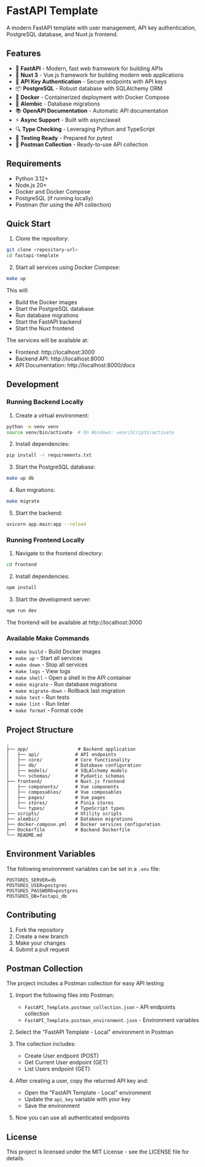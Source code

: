 # FastAPI Template

A modern FastAPI template with user management, API key authentication, PostgreSQL database, and Nuxt.js frontend.

## Features

- 🚀 **FastAPI** - Modern, fast web framework for building APIs
- 🎨 **Nuxt 3** - Vue.js framework for building modern web applications
- 🔐 **API Key Authentication** - Secure endpoints with API keys
- 📦 **PostgreSQL** - Robust database with SQLAlchemy ORM
- 🐳 **Docker** - Containerized deployment with Docker Compose
- 📝 **Alembic** - Database migrations
- 📚 **OpenAPI Documentation** - Automatic API documentation
- ⚡ **Async Support** - Built with async/await
- 🔍 **Type Checking** - Leveraging Python and TypeScript
- 🧪 **Testing Ready** - Prepared for pytest
- 🎯 **Postman Collection** - Ready-to-use API collection

## Requirements

- Python 3.12+
- Node.js 20+
- Docker and Docker Compose
- PostgreSQL (if running locally)
- Postman (for using the API collection)

## Quick Start

1. Clone the repository:
```bash
git clone <repository-url>
cd fastapi-template
```

2. Start all services using Docker Compose:
```bash
make up
```

This will:
- Build the Docker images
- Start the PostgreSQL database
- Run database migrations
- Start the FastAPI backend
- Start the Nuxt frontend

The services will be available at:
- Frontend: http://localhost:3000
- Backend API: http://localhost:8000
- API Documentation: http://localhost:8000/docs

## Development

### Running Backend Locally

1. Create a virtual environment:
```bash
python -m venv venv
source venv/bin/activate  # On Windows: venv\Scripts\activate
```

2. Install dependencies:
```bash
pip install -r requirements.txt
```

3. Start the PostgreSQL database:
```bash
make up db
```

4. Run migrations:
```bash
make migrate
```

5. Start the backend:
```bash
uvicorn app.main:app --reload
```

### Running Frontend Locally

1. Navigate to the frontend directory:
```bash
cd frontend
```

2. Install dependencies:
```bash
npm install
```

3. Start the development server:
```bash
npm run dev
```

The frontend will be available at http://localhost:3000

### Available Make Commands

- `make build` - Build Docker images
- `make up` - Start all services
- `make down` - Stop all services
- `make logs` - View logs
- `make shell` - Open a shell in the API container
- `make migrate` - Run database migrations
- `make migrate-down` - Rollback last migration
- `make test` - Run tests
- `make lint` - Run linter
- `make format` - Format code

## Project Structure

```
.
├── app/                  # Backend application
│   ├── api/             # API endpoints
│   ├── core/            # Core functionality
│   ├── db/              # Database configuration
│   ├── models/          # SQLAlchemy models
│   └── schemas/         # Pydantic schemas
├── frontend/            # Nuxt.js frontend
│   ├── components/      # Vue components
│   ├── composables/     # Vue composables
│   ├── pages/           # Vue pages
│   ├── stores/          # Pinia stores
│   └── types/           # TypeScript types
├── scripts/             # Utility scripts
├── alembic/             # Database migrations
├── docker-compose.yml   # Docker services configuration
├── Dockerfile           # Backend Dockerfile
└── README.md
```

## Environment Variables

The following environment variables can be set in a `.env` file:

```env
POSTGRES_SERVER=db
POSTGRES_USER=postgres
POSTGRES_PASSWORD=postgres
POSTGRES_DB=fastapi_db
```

## Contributing

1. Fork the repository
2. Create a new branch
3. Make your changes
4. Submit a pull request

## Postman Collection

The project includes a Postman collection for easy API testing:

1. Import the following files into Postman:
   - `FastAPI_Template.postman_collection.json` - API endpoints collection
   - `FastAPI_Template.postman_environment.json` - Environment variables

2. Select the "FastAPI Template - Local" environment in Postman

3. The collection includes:
   - Create User endpoint (POST)
   - Get Current User endpoint (GET)
   - List Users endpoint (GET)

4. After creating a user, copy the returned API key and:
   - Open the "FastAPI Template - Local" environment
   - Update the `api_key` variable with your key
   - Save the environment

5. Now you can use all authenticated endpoints

## License

This project is licensed under the MIT License - see the LICENSE file for details. 